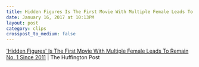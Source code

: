 ```yaml
---
title: Hidden Figures Is The First Movie With Multiple Female Leads To Remain No. 1 Since 2011 | The Huffington Post
date: January 16, 2017 at 10:13PM
layout: post
category: clips
crosspost_to_medium: false
---
```

[&#39;Hidden Figures&#39; Is The First Movie With Multiple Female Leads To Remain No. 1 Since 2011](http://ift.tt/2iB5kHx) | The Huffington Post